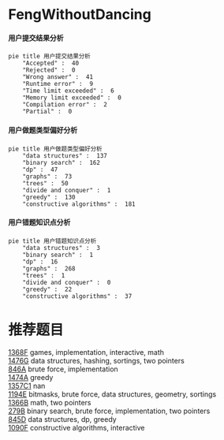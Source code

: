 # FengWithoutDancing

<!-- tabs:start -->



#### **用户提交结果分析**

```mermaid
pie title 用户提交结果分析
    "Accepted" :  40
    "Rejected" :  0
    "Wrong answer" :  41
    "Runtime error" :  9
    "Time limit exceeded" :  6
    "Memory limit exceeded" :  0
    "Compilation error" :  2
    "Partial" :  0
```

#### **用户做题类型偏好分析**

```mermaid
pie title 用户做题类型偏好分析
    "data structures" :  137
    "binary search" :  162
    "dp" :  47
    "graphs" :  73
    "trees" :  50
    "divide and conquer" :  1
    "greedy" :  130
    "constructive algorithms" :  181
```
#### **用户错题知识点分析**

```mermaid
pie title 用户错题知识点分析
    "data structures" :  3
    "binary search" :  1
    "dp" :  16
    "graphs" :  268
    "trees" :  1
    "divide and conquer" :  0
    "greedy" :  22
    "constructive algorithms" :  37
```



<!-- tabs:end -->
# 推荐题目
[1368F](https://codeforces.com/contest/1368/problem/F)		games,
                        implementation,
                        interactive,
                        math		  
[1476G](https://codeforces.com/contest/1476/problem/G)		data structures,
                        hashing,
                        sortings,
                        two pointers		  
[846A](https://codeforces.com/contest/846/problem/A)		brute force,
                        implementation		  
[1474A](https://codeforces.com/contest/1474/problem/A)		greedy		  
[1357C1](https://codeforces.com/contest/1357C/problem/1)		nan		  
[1194E](https://codeforces.com/contest/1194/problem/E)		bitmasks,
                        brute force,
                        data structures,
                        geometry,
                        sortings		  
[1366B](https://codeforces.com/contest/1366/problem/B)		math,
                        two pointers		  
[279B](https://codeforces.com/contest/279/problem/B)		binary search,
                        brute force,
                        implementation,
                        two pointers		  
[845D](https://codeforces.com/contest/845/problem/D)		data structures,
                        dp,
                        greedy		  
[1090F](https://codeforces.com/contest/1090/problem/F)		constructive algorithms,
                        interactive		  
